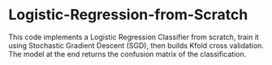 # Logistic-Regression-from-Scratch
This code implements a Logistic Regression Classifier from scratch, train it using Stochastic Gradient Descent (SGD), then builds Kfold cross validation. The model at the end returns the confusion matrix of the classification.
